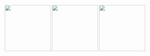 <div align="center">
  <img height="150em" src="https://github-readme-stats.vercel.app/api?username=vrcvieira&show_icons=true&theme=gruvbox&&include_all_commits=true&count_private=true&hide=issues">
  <img height="150em" src="https://github-readme-stats.vercel.app/api/top-langs/?username=vrcvieira&theme=gruvbox&layout=compact&langs_count=6">
  <img height="150em" src="https://github-readme-twitter.gazf.vercel.app/api?id=vrcvieira&layout=wide">
</div>
